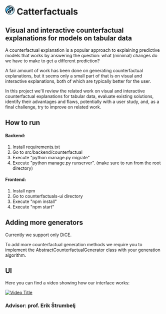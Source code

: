 #  <img src="https://github.com/cristianbass01/Explainable-AI-Project/blob/7d108f43e3984ea91804d6db6f3a105966083fcc/figures/logo636.png" alt="Logo" width="30" height="30"> Catterfactuals

## Visual and interactive counterfactual explanations for models on tabular data

A counterfactual explanation is a popular approach to explaining predictive models that works by answering the question: what (minimal) changes do we have to make to get a different prediction?

A fair amount of work has been done on generating counterfactual explanations, but it seems only a small part of that is on visual and interactive
explanations, both of which are typically better for the user.

In this project we'll review the related work on visual and interactive counterfactual explanations for tabular data, evaluate existing solutions, identify their advantages and flaws, potentially with a user study, and, as a final challenge, try to improve on related work.

## How to run 
#### Backend: 
1) Install requirements.txt
2) Go to src/backend/counterfactual
3) Execute "python manage.py migrate"
4) Execute "python manage.py runserver". (make sure to run from the root directory)

#### Frontend:
1) Install npm
2) Go to counterfactuals-ui directory
3) Execute "npm install"
4) Execute "npm start"

## Adding more generators 
Currently we support only DiCE. 

To add more counterfactual generation methods we require you to implement the AbstractCounterfactualGenerator class with your generation algorithm.

## UI
Here you can find a video showing how our interface works:

[![Video Title](https://i.ytimg.com/vi/V7R4bYw1who/hqdefault.jpg?sqp=-oaymwEmCOADEOgC8quKqQMa8AEB-AH-CYAC0AWKAgwIABABGBwgWShyMA8=&rs=AOn4CLD-wpxV1El1EliOdBodh0KBgl6shQ)](https://youtu.be/V7R4bYw1who)

### Advisor: prof. Erik Štrumbelj
